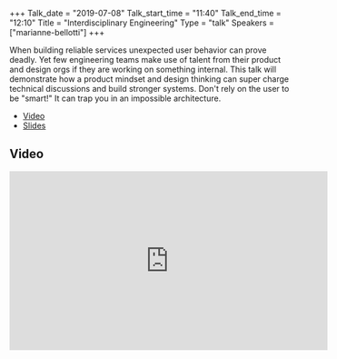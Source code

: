 +++
Talk_date = "2019-07-08"
Talk_start_time = "11:40"
Talk_end_time = "12:10"
Title = "Interdisciplinary Engineering"
Type = "talk"
Speakers = ["marianne-bellotti"]
+++

When building reliable services unexpected user behavior can prove deadly. Yet few engineering teams make use of talent from their product and design orgs if they are working on something internal. This talk will demonstrate how a product mindset and design thinking can super charge technical discussions and build stronger systems. Don't rely on the user to be "smart!" It can trap you in an impossible architecture.

* [Video](https://youtu.be/pcPxyc_NFrs)
* [Slides](https://speakerdeck.com/mbellotti/interdisciplinary-engineering)

## Video

<iframe width="560" height="315" src="https://www.youtube.com/embed/pcPxyc_NFrs" frameborder="0" allow="accelerometer; autoplay; encrypted-media; gyroscope; picture-in-picture" allowfullscreen></iframe>
